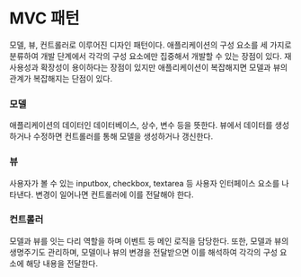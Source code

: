# MVC 패턴
모델, 뷰, 컨트롤러로 이루어진 디자인 패턴이다. 애플리케이션의 구성 요소를 세 가지로 분류하여 개발 단계에서 각각의 구성 요소에만 집중해서 개발할 수 있는 장점이 있다.
재사용성과 확장성이 용이하다는 장점이 있지만 애플리케이션이 복잡해지면 모델과 뷰의 관계가 복잡해지는 단점이 있다.

### 모델
애플리케이션의 데이터인 데이터베이스, 상수, 변수 등을 뜻한다. 뷰에서 데이터를 생성하거나 수정하면 컨트롤러를 통해 모델을 생성하거나 갱신한다.

### 뷰
사용자가 볼 수 있는 inputbox, checkbox, textarea 등 사용자 인터페이스 요소를 나타낸다. 변경이 일어나면 컨트롤러에 이를 전달해야 한다.

### 컨트롤러
모델과 뷰를 잇는 다리 역할을 하며 이벤트 등 메인 로직을 담당한다. 또한, 모델과 뷰의 생명주기도 관리하며, 모델이나 뷰의 변경을 전달받으면 이를 해석하여 각각의 구성 요소에 해당 내용을 전달한다.